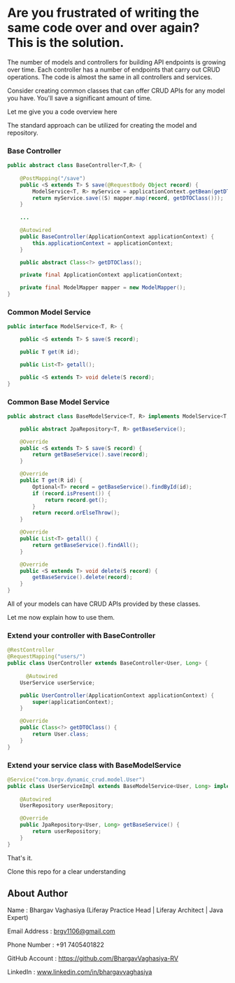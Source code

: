 # Are you frustrated of writing the same code over and over again? This is the solution.

The number of models and controllers for building API endpoints is growing over time. Each controller has a number of endpoints that carry out CRUD operations. The code is almost the same in all controllers and services.

Consider creating common classes that can offer CRUD APIs for any model you have. You'll save a significant amount of time.

Let me give you a code overview here

The standard approach can be utilized for creating the model and repository.

### Base Controller

```java
public abstract class BaseController<T,R> {
	
	@PostMapping("/save")
	public <S extends T> S save(@RequestBody Object record) {
		ModelService<T, R> myService = applicationContext.getBean(getDTOClass().getName(), ModelService.class);
		return myService.save((S) mapper.map(record, getDTOClass()));
	}
	
	...

	@Autowired
	public BaseController(ApplicationContext applicationContext) {
		this.applicationContext = applicationContext;
	}

	public abstract Class<?> getDTOClass();

	private final ApplicationContext applicationContext;

	private final ModelMapper mapper = new ModelMapper();
}
```

### Common Model Service

```java
public interface ModelService<T, R> {

	public <S extends T> S save(S record);

	public T get(R id);

	public List<T> getall();

	public <S extends T> void delete(S record);
}
```
### Common Base Model Service
```java
public abstract class BaseModelService<T, R> implements ModelService<T, R> {

	public abstract JpaRepository<T, R> getBaseService();

	@Override
	public <S extends T> S save(S record) {
		return getBaseService().save(record);
	}

	@Override
	public T get(R id) {
		Optional<T> record = getBaseService().findById(id);
		if (record.isPresent()) {
			return record.get();
		}
		return record.orElseThrow();
	}

	@Override
	public List<T> getall() {
		return getBaseService().findAll();
	}

	@Override
	public <S extends T> void delete(S record) {
		getBaseService().delete(record);
	}
}
```

All of your models can have CRUD APIs provided by these classes. 

Let me now explain how to use them.

### Extend your controller with BaseController

```java
@RestController
@RequestMapping("users/")
public class UserController extends BaseController<User, Long> {
	
	  @Autowired
	UserService userService;

	public UserController(ApplicationContext applicationContext) {
		super(applicationContext);
	}

	@Override
	public Class<?> getDTOClass() {
		return User.class;
	}
}
```

### Extend your service class with BaseModelService

```java
@Service("com.brgv.dynamic_crud.model.User")
public class UserServiceImpl extends BaseModelService<User, Long> implements UserService {
	
	@Autowired
	UserRepository userRepository;

	@Override
	public JpaRepository<User, Long> getBaseService() {
		return userRepository;
	}
}
```

That's it.

Clone this repo for a clear understanding

## About Author

Name : Bhargav Vaghasiya (Liferay Practice Head | Liferay Architect | Java Expert)

Email Address : brgv1106@gmail.com

Phone Number : +91 7405401822

GitHub Account : https://github.com/BhargavVaghasiya-RV

LinkedIn : www.linkedin.com/in/bhargavvaghasiya
